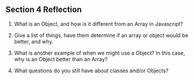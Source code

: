 ## Section 4 Reflection

1. What is an Object, and how is it different from an Array in Javascript?

1. Give a list of things, have them determine if an array or object would be better, and why.

1. What is another example of when we might use a Object?  In this case, why is an Object better than an Array?

1. What questions do you still have about classes and/or Objects?
